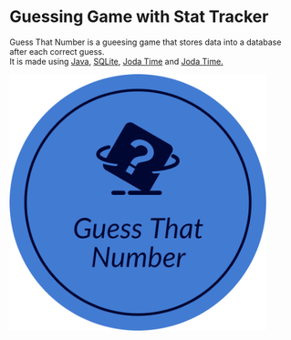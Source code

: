 # Guessing Game with Stat Tracker
<p>Guess That Number is a gueesing game that stores data into a database after each correct guess.<br> 
It is made using <a href="https://www.java.com/en/">Java</a>, <a href="https://www.sqlite.org/index.html">SQLite</a>, <a href="https://www.joda.org/joda-time/">Joda Time</a> and <a href="https://www.joda.org/joda-time/">Joda Time.</a> <p>
 
 
  
  
  
  
 
  
  
  
  
  
 <img src="/app/src/main/res/mipmap-mdpi/guesslogo.png" width = "450" height = "450" alt="App Logo">

